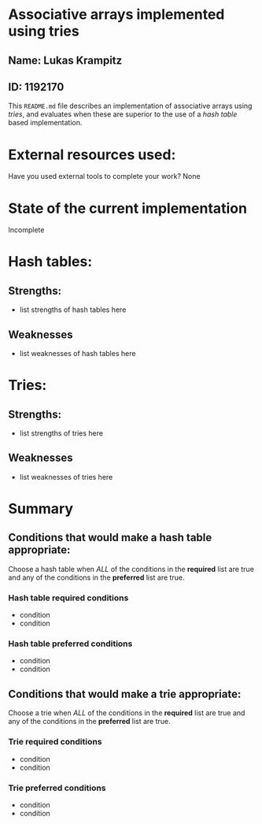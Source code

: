 
# Associative arrays implemented using tries

## Name: Lukas Krampitz
## ID: 1192170

This `README.md` file describes an implementation of associative
arrays using *tries*, and evaluates when these are superior to
the use of a *hash table* based implementation.

# External resources used:

Have you used external tools to complete your work?
None

# State of the current implementation

Incomplete

# Hash tables:

## Strengths:

* list strengths of hash tables here

## Weaknesses

* list weaknesses of hash tables here


# Tries:

## Strengths:

* list strengths of tries here

## Weaknesses

* list weaknesses of tries here


# Summary

## Conditions that would make a hash table appropriate:

Choose a hash table when *ALL* of the conditions in the **required**
list are true and any of the conditions in the **preferred** list
are true.

### Hash table **required** conditions
* condition
* condition

### Hash table **preferred** conditions
* condition
* condition



## Conditions that would make a trie appropriate:

Choose a trie when *ALL* of the conditions in the **required**
list are true and any of the conditions in the **preferred** list
are true.

### Trie **required** conditions
* condition
* condition

### Trie **preferred** conditions
* condition
* condition


